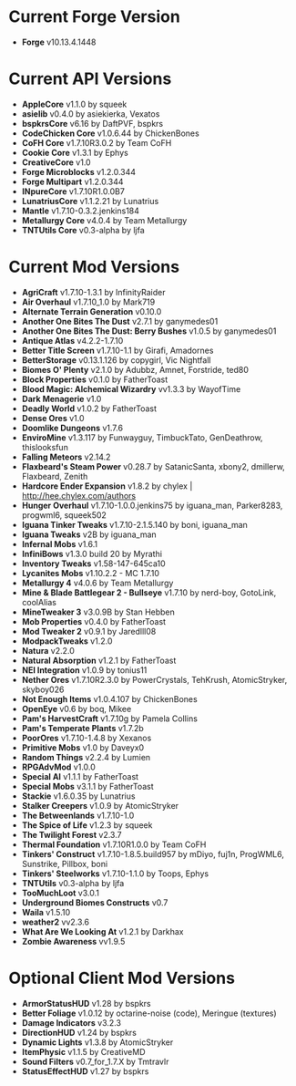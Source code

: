 Current Forge Version
=
- **Forge** v10.13.4.1448

Current API Versions
=
- **AppleCore** v1.1.0 by squeek
- **asielib** v0.4.0 by asiekierka, Vexatos
- **bspkrsCore** v6.16 by DaftPVF, bspkrs
- **CodeChicken Core** v1.0.6.44 by ChickenBones
- **CoFH Core** v1.7.10R3.0.2 by Team CoFH
- **Cookie Core** v1.3.1 by Ephys
- **CreativeCore** v1.0
- **Forge Microblocks** v1.2.0.344
- **Forge Multipart** v1.2.0.344
- **INpureCore** v1.7.10R1.0.0B7
- **LunatriusCore** v1.1.2.21 by Lunatrius
- **Mantle** v1.7.10-0.3.2.jenkins184
- **Metallurgy Core** v4.0.4 by Team Metallurgy
- **TNTUtils Core** v0.3-alpha by ljfa

Current Mod Versions
=
- **AgriCraft** v1.7.10-1.3.1 by InfinityRaider
- **Air Overhaul** v1.7.10_1.0 by Mark719
- **Alternate Terrain Generation** v0.10.0
- **Another One Bites The Dust** v2.7.1 by ganymedes01
- **Another One Bites The Dust: Berry Bushes** v1.0.5 by ganymedes01
- **Antique Atlas** v4.2.2-1.7.10
- **Better Title Screen** v1.7.10-1.1 by Girafi, Amadornes
- **BetterStorage** v0.13.1.126 by copygirl, Vic Nightfall
- **Biomes O' Plenty** v2.1.0 by Adubbz, Amnet, Forstride, ted80
- **Block Properties** v0.1.0 by FatherToast
- **Blood Magic: Alchemical Wizardry** vv1.3.3 by WayofTime
- **Dark Menagerie** v1.0
- **Deadly World** v1.0.2 by FatherToast
- **Dense Ores** v1.0
- **Doomlike Dungeons** v1.7.6
- **EnviroMine** v1.3.117 by Funwayguy, TimbuckTato, GenDeathrow, thislooksfun
- **Falling Meteors** v2.14.2
- **Flaxbeard's Steam Power** v0.28.7 by SatanicSanta, xbony2, dmillerw, Flaxbeard, Zenith
- **Hardcore Ender Expansion** v1.8.2 by chylex | http://hee.chylex.com/authors
- **Hunger Overhaul** v1.7.10-1.0.0.jenkins75 by iguana_man, Parker8283, progwml6, squeek502
- **Iguana Tinker Tweaks** v1.7.10-2.1.5.140 by boni, iguana_man
- **Iguana Tweaks** v2B by iguana_man
- **Infernal Mobs** v1.6.1
- **InfiniBows** v1.3.0 build 20 by Myrathi
- **Inventory Tweaks** v1.58-147-645ca10
- **Lycanites Mobs** v1.10.2.2 - MC 1.7.10
- **Metallurgy 4** v4.0.6 by Team Metallurgy
- **Mine & Blade Battlegear 2 - Bullseye** v1.7.10 by nerd-boy, GotoLink, coolAlias
- **MineTweaker 3** v3.0.9B by Stan Hebben
- **Mob Properties** v0.4.0 by FatherToast
- **Mod Tweaker 2** v0.9.1 by Jaredlll08
- **ModpackTweaks** v1.2.0
- **Natura** v2.2.0
- **Natural Absorption** v1.2.1 by FatherToast
- **NEI Integration** v1.0.9 by tonius11
- **Nether Ores** v1.7.10R2.3.0 by PowerCrystals, TehKrush, AtomicStryker, skyboy026
- **Not Enough Items** v1.0.4.107 by ChickenBones
- **OpenEye** v0.6 by boq, Mikee
- **Pam's HarvestCraft** v1.7.10g by Pamela Collins
- **Pam's Temperate Plants** v1.7.2b
- **PoorOres** v1.7.10-1.4.8 by Xexanos
- **Primitive Mobs** v1.0 by Daveyx0
- **Random Things** v2.2.4 by Lumien
- **RPGAdvMod** v1.0.0
- **Special AI** v1.1.1 by FatherToast
- **Special Mobs** v3.1.1 by FatherToast
- **Stackie** v1.6.0.35 by Lunatrius
- **Stalker Creepers** v1.0.9 by AtomicStryker
- **The Betweenlands** v1.7.10-1.0
- **The Spice of Life** v1.2.3 by squeek
- **The Twilight Forest** v2.3.7
- **Thermal Foundation** v1.7.10R1.0.0 by Team CoFH
- **Tinkers' Construct** v1.7.10-1.8.5.build957 by mDiyo, fuj1n, ProgWML6, Sunstrike, Pillbox, boni
- **Tinkers' Steelworks** v1.7.10-1.1.0 by Toops, Ephys
- **TNTUtils** v0.3-alpha by ljfa
- **TooMuchLoot** v3.0.1
- **Underground Biomes Constructs** v0.7
- **Waila** v1.5.10
- **weather2** vv2.3.6
- **What Are We Looking At** v1.2.1 by Darkhax
- **Zombie Awareness** vv1.9.5

Optional Client Mod Versions
=
- **ArmorStatusHUD** v1.28 by bspkrs
- **Better Foliage** v1.0.12 by octarine-noise (code), Meringue (textures)
- **Damage Indicators** v3.2.3
- **DirectionHUD** v1.24 by bspkrs
- **Dynamic Lights** v1.3.8 by AtomicStryker
- **ItemPhysic** v1.1.5 by CreativeMD
- **Sound Filters** v0.7_for_1.7.X by Tmtravlr
- **StatusEffectHUD** v1.27 by bspkrs
